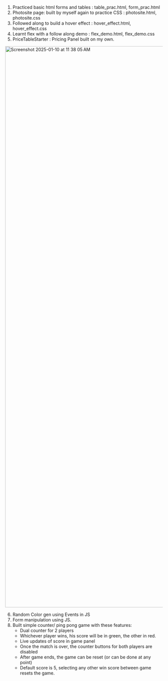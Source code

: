 1. Practiced basic html forms and tables : table_prac.html, form_prac.html
2. Photosite page: built by myself again to practice CSS : photosite.html, photosite.css
3. Followed along to build a hover effect : hover_effect.html, hover_effect.css
4. Learnt flex with a follow along demo : flex_demo.html, flex_demo.css
5. PriceTableStarter : Pricing Panel built on my own.

<img width="1792" alt="Screenshot 2025-01-10 at 11 38 05 AM" src="https://github.com/user-attachments/assets/33ad045a-652b-4566-aa5a-3f329f56f84e" />

6. Random Color gen using Events in JS
7. Form manipulation using JS.
8. Built simple counter/ ping pong game with these features:
    * Dual counter for 2 players
    * Whichever player wins, his score will be in green, the other in red.
    * Live updates of score in game panel
    * Once the match is over, the counter buttons for both players are disabled
    * After game ends, the game can be reset (or can be done at any point)
    * Default score is 5, selecting any other win score between game resets the game.
